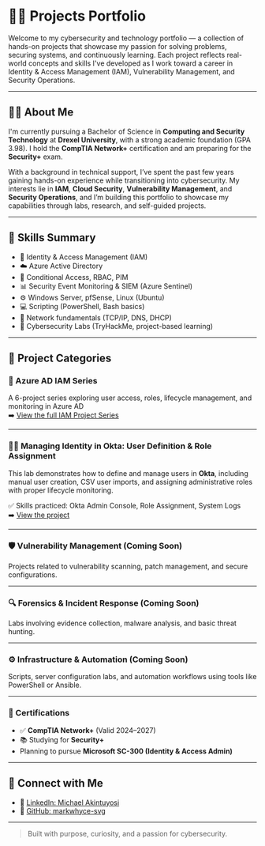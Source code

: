 # 👨‍💻 Projects Portfolio

Welcome to my cybersecurity and technology portfolio — a collection of hands-on projects that showcase my passion for solving problems, securing systems, and continuously learning. Each project reflects real-world concepts and skills I've developed as I work toward a career in Identity & Access Management (IAM), Vulnerability Management, and Security Operations.

---

## 🙋‍♂️ About Me

I'm currently pursuing a Bachelor of Science in **Computing and Security Technology** at **Drexel University**, with a strong academic foundation (GPA 3.98). I hold the **CompTIA Network+** certification and am preparing for the **Security+** exam.

With a background in technical support, I’ve spent the past few years gaining hands-on experience while transitioning into cybersecurity. My interests lie in **IAM**, **Cloud Security**, **Vulnerability Management**, and **Security Operations**, and I’m building this portfolio to showcase my capabilities through labs, research, and self-guided projects.

---

## 🧠 Skills Summary

- 🔐 Identity & Access Management (IAM)
- ☁️ Azure Active Directory
- 🧱 Conditional Access, RBAC, PIM
- 📊 Security Event Monitoring & SIEM (Azure Sentinel)
- ⚙️ Windows Server, pfSense, Linux (Ubuntu)
- 💻 Scripting (PowerShell, Bash basics)
- 📡 Network fundamentals (TCP/IP, DNS, DHCP)
- 🧪 Cybersecurity Labs (TryHackMe, project-based learning)

---

## 📂 Project Categories

### 🔐 Azure AD IAM Series
A 6-project series exploring user access, roles, lifecycle management, and monitoring in Azure AD  
➡️ [View the full IAM Project Series](https://github.com/markwhyce-svg/iam-project-series)

---
### 🧑‍💼 Managing Identity in Okta: User Definition & Role Assignment

This lab demonstrates how to define and manage users in **Okta**, including manual user creation, CSV user imports, and assigning administrative roles with proper lifecycle monitoring.

✅ Skills practiced: Okta Admin Console, Role Assignment, System Logs  
➡️ [View the project](https://github.com/markwhyce-svg/okta-user-management-lab)

---

### 🛡️ Vulnerability Management (Coming Soon)
Projects related to vulnerability scanning, patch management, and secure configurations.

---

### 🔍 Forensics & Incident Response (Coming Soon)
Labs involving evidence collection, malware analysis, and basic threat hunting.

---

### ⚙️ Infrastructure & Automation (Coming Soon)
Scripts, server configuration labs, and automation workflows using tools like PowerShell or Ansible.

---

### 📜 Certifications

- ✅ **CompTIA Network+** (Valid 2024–2027)
- 📚 Studying for **Security+**
- Planning to pursue **Microsoft SC-300 (Identity & Access Admin)**

---

## 📎 Connect with Me

- 🔗 [LinkedIn: Michael Akintuyosi](https://www.linkedin.com/in/michael-akintuyosi-025317183/)
- 📂 [GitHub: markwhyce-svg](https://github.com/markwhyce-svg)

---

> Built with purpose, curiosity, and a passion for cybersecurity.
